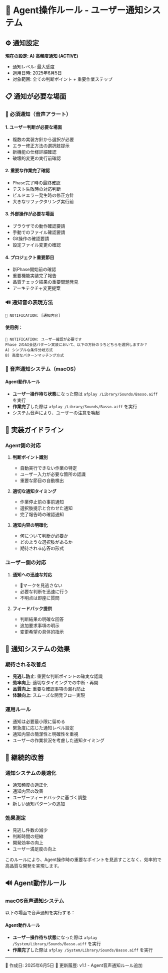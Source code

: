 # 🔔 Agent操作ルール - ユーザー通知システム

## ⚙️ 通知設定
**現在の設定: A) 高頻度通知 (ACTIVE)**
- 通知レベル: 最大感度
- 適用日時: 2025年6月5日
- 対象範囲: 全ての判断ポイント + 重要作業ステップ

## 📋 通知が必要な場面

### 🚨 必須通知（音声アラート）

#### 1. **ユーザー判断が必要な場面**
- 複数の実装方針から選択が必要
- エラー修正方法の選択肢提示
- 新機能の仕様詳細確認
- 破壊的変更の実行前確認

#### 2. **重要な作業完了確認**
- Phase完了時の最終確認
- テスト失敗時の対応判断
- ビルドエラー発生時の修正方針
- 大きなリファクタリング実行前

#### 3. **外部操作が必要な場面**
- ブラウザでの動作確認要請
- 手動でのファイル確認要請
- Git操作の確認要請
- 設定ファイル変更の確認

#### 4. **プロジェクト重要節目**
- 新Phase開始前の確認
- 重要機能実装完了報告
- 品質チェック結果の重要問題発見
- アーキテクチャ変更提案

### 🔊 通知音の表現方法

```
🔔 NOTIFICATION: [通知内容]
```

#### 使用例：
```
🔔 NOTIFICATION: ユーザー確認が必要です
Phase 2のAI会話パターン実装において、以下の方針のうちどちらを選択しますか？
A) シンプルな条件分岐方式
B) 高度なパターンマッチング方式
```

### 🎵 音声通知システム（macOS）

#### Agent動作ルール
- **ユーザー操作待ち状態**になった際は `afplay /Library/Sounds/Basso.aiff` を実行
- **作業完了**した際は `afplay /Library/Sounds/Basso.aiff` を実行
- システム音声により、ユーザーの注意を喚起

## 📝 実装ガイドライン

### Agent側の対応
1. **判断ポイント識別**
   - 自動実行できない作業の特定
   - ユーザー入力が必要な箇所の認識
   - 重要な節目の自動検出

2. **適切な通知タイミング**
   - 作業停止前の事前通知
   - 選択肢提示と合わせた通知
   - 完了報告時の確認通知

3. **通知内容の明確化**
   - 何について判断が必要か
   - どのような選択肢があるか
   - 期待される応答の形式

### ユーザー側の対応
1. **通知への迅速な対応**
   - 🔔マークを見逃さない
   - 必要な判断を迅速に行う
   - 不明点は即座に質問

2. **フィードバック提供**
   - 判断結果の明確な回答
   - 追加要求事項の明示
   - 変更希望の具体的指示

## 🎯 通知システムの効果

### 期待される改善点
- **見逃し防止**: 重要な判断ポイントの確実な認識
- **効率向上**: 適切なタイミングでの中断・再開
- **品質向上**: 重要な確認事項の漏れ防止
- **体験向上**: スムーズな開発フロー実現

### 運用ルール
- 通知は必要最小限に留める
- 緊急度に応じた通知レベル設定
- 通知内容の簡潔性と明確性を重視
- ユーザーの作業状況を考慮した通知タイミング

## 🔄 継続的改善

### 通知システムの最適化
- 通知頻度の適正化
- 通知内容の改善
- ユーザーフィードバックに基づく調整
- 新しい通知パターンの追加

### 効果測定
- 見逃し件数の減少
- 判断時間の短縮
- 開発効率の向上
- ユーザー満足度の向上

このルールにより、Agent操作時の重要なポイントを見逃すことなく、効率的で高品質な開発を実現します。

## 🔊 Agent動作ルール

### macOS音声通知システム
以下の場面で音声通知を実行する：

#### Agent動作ルール
- **ユーザー操作待ち状態**になった際は `afplay /System/Library/Sounds/Basso.aiff` を実行
- **作業完了**した際は `afplay /System/Library/Sounds/Basso.aiff` を実行

---
📅 作成日: 2025年6月5日
🔄 更新履歴: v1.1 - Agent音声通知ルール追加
